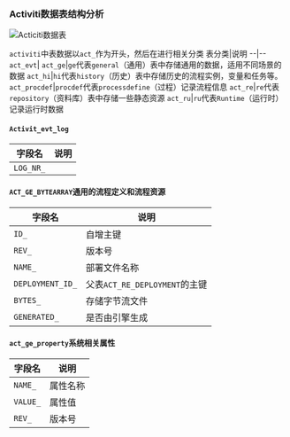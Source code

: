 ### Activiti数据表结构分析

![Acticiti数据表]()

`activiti`中表数据以`act_`作为开头，然后在进行相关分类
表分类|说明
--|--
`act_evt`|
`act_ge`|`ge`代表`general`（通用）表中存储通用的数据，适用不同场景的数据
`act_hi`|`hi`代表`history`（历史）表中存储历史的流程实例，变量和任务等。
`act_procdef`|`procdef`代表`processdefine`（过程）记录流程信息
`act_re`|`re`代表`repository`（资料库）表中存储一些静态资源
`act_ru`|`ru`代表`Runtime`（运行时）记录运行时数据

####  `Activit_evt_log`

字段名|说明
--|--
`LOG_NR_`|

#### `ACT_GE_BYTEARRAY`通用的流程定义和流程资源

字段名|说明
--|--
`ID_`|自增主键
`REV_`|版本号
`NAME_`|部署文件名称
`DEPLOYMENT_ID_`|父表`ACT_RE_DEPLOYMENT`的主键
`BYTES_`|存储字节流文件
`GENERATED_`|是否由引擎生成

#### `act_ge_property`系统相关属性
字段名|说明
--|--
`NAME_`|属性名称
`VALUE_`|属性值
`REV_`|版本号


